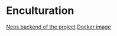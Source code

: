 # Enculturation

[Neos backend of the project](https://github.com/sfi-ru/EncultDistr)
[Docker image](https://hub.docker.com/r/dimaip/encultn/)
